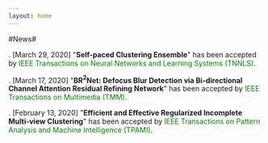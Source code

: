 ```yaml
---
layout: home
---
```

#News#

. [March 29, 2020] "**Self-paced Clustering Ensemble**" has been accepted
 by <font color="green">IEEE Transactions on Neural Networks and Learning Systems (TNNLS)</font>.

. [March 17, 2020] "**BR$^2$Net: Defocus Blur Detection via Bi-directional
 Channel Attention Residual Refining Network**" has been accepted by <font color="green">IEEE Transactions on Multimedia (TMM)</font>.

. [February 13, 2020] "**Efficient and Effective Regularized Incomplete
 Multi-view Clustering**" has been accepted by <font color="green">IEEE Transactions on Pattern Analysis and Machine Intelligence (TPAMI)</font>.
